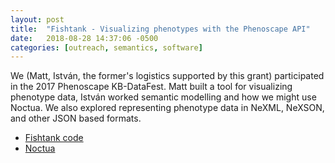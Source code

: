 ```yaml
---
layout: post
title:  "Fishtank - Visualizing phenotypes with the Phenoscape API"
date:   2018-08-28 14:37:06 -0500
categories: [outreach, semantics, software]
---
```


We (Matt, István, the former's logistics supported by this grant) participated in the 2017 Phenoscape KB-DataFest. Matt built a tool for visualizing phenotype data, István worked semantic modelling and how we might use Noctua.  We also explored representing phenotype data in NeXML, NeXSON, and other JSON based formats.

* [Fishtank code](https://github.com/phenoscape/fishtank)
* [Noctua](http://noctua.berkeleybop.org/)
